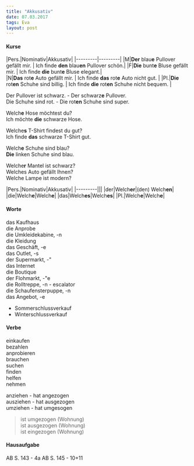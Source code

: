 ```yaml
---  
title: "Akkusativ"  
date: 07.03.2017    
tags: Eva
layout: post
--- 
```


#### Kurse

|Pers.|Nominativ|Akkusativ|
|---------|---------|
|M|**Der** blau**e** Pullover gefällt mir. | Ich finde **den** blau**en** Pullover schön.|
|F|**Die** bunt**e** Bluse gefällt mir. | Ich finde **die** bunt**e** Bluse elegant.|  
|N|**Das** rot**e** Auto gefällt mir. | Ich finde **das** rot**e** Auto nicht gut.  |
|Pl.|**Die** rot**en** Schuhe sind billig. | Ich finde **die** rot**en** Schuhe nicht bequem.  |

Der Pullover ist schwarz. - Der schwarz**e** Pullover.  
Die Schuhe sind rot. - Die rot**en** Schuhe sind super.  

Welch**e** Hose möchtest du?  
Ich möchte **die** schwarze Hose.  

Welche**s** T-Shirt findest du gut?  
Ich finde **das** schwarze T-Shirt gut.  

Welch**e** Schuhe sind blau?  
**Die** linken Schuhe sind blau.  

Welche**r** Mantel ist schwarz?  
Welches Auto gefällt Ihnen?  
Welche Lampe ist modern?  

|Pers.|Nominativ|Akkusativ|
|---------|||
|der|Welch**er**|(den) Welch**en**|
|die|Welch**e**|Welch**e**|
|das|Welch**es**|Welch**es**|
|Pl.|Welch**e**|Welch**e**|

#### Worte

das Kaufhaus  
die Anprobe  
die Umkleidekabine, -n  
die Kleidung  
das Geschäft, -e  
das Outlet, -s  
der Supermarkt, -"  
das Internet  
die Boutique  
der Flohmarkt, -"e  
die Rolltreppe, -n - escalator  
die Schaufensterpuppe, -n  
das Angebot, -e  
- Sommerschlussverkauf  
- Winterschlussverkauf   

#### Verbe

einkaufen  
bezahlen  
anprobieren  
brauchen  
suchen  
finden  
helfen  
nehmen  

anziehen - hat angezogen  
ausziehen - hat ausgezogen  
umziehen - hat umgesogen  
> ist umgezogen (Wohnung)  
> ist ausgezogen (Wohnung)  
> ist eingezogen (Wohnung)  


#### Hausaufgabe

AB S. 143 - 4a
AB S. 145 - 10+11